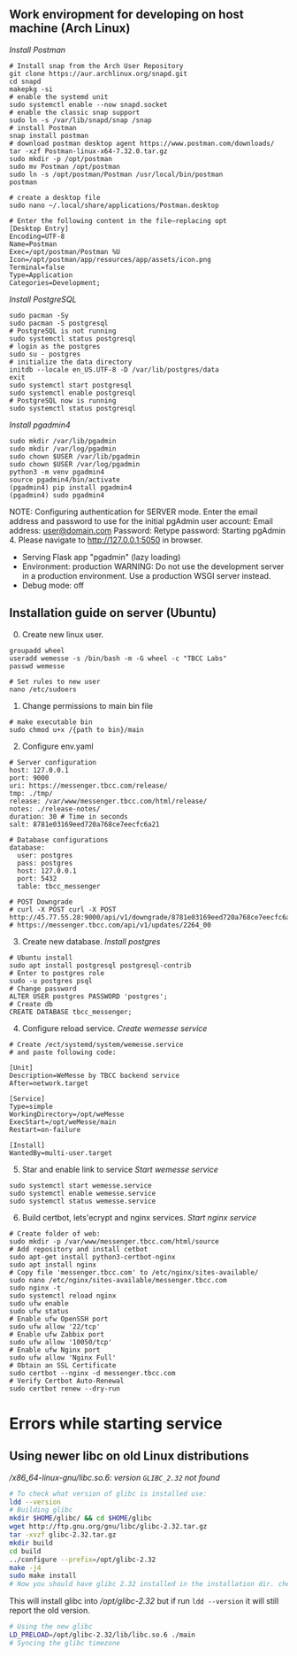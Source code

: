 ## Work enviropment for developing on host machine (Arch Linux)

*Install Postman*
```shell
# Install snap from the Arch User Repository
git clone https://aur.archlinux.org/snapd.git
cd snapd
makepkg -si
# enable the systemd unit
sudo systemctl enable --now snapd.socket
# enable the classic snap support
sudo ln -s /var/lib/snapd/snap /snap
# install Postman
snap install postman
# download postman desktop agent https://www.postman.com/downloads/
tar -xzf Postman-linux-x64-7.32.0.tar.gz
sudo mkdir -p /opt/postman
sudo mv Postman /opt/postman
sudo ln -s /opt/postman/Postman /usr/local/bin/postman
postman

# create a desktop file
sudo nano ~/.local/share/applications/Postman.desktop

# Enter the following content in the file—replacing opt
[Desktop Entry]
Encoding=UTF-8
Name=Postman
Exec=/opt/postman/Postman %U
Icon=/opt/postman/app/resources/app/assets/icon.png
Terminal=false
Type=Application
Categories=Development;
```

*Install PostgreSQL*
```shell
sudo pacman -Sy
sudo pacman -S postgresql
# PostgreSQL is not running
sudo systemctl status postgresql
# login as the postgres
sudo su - postgres
# initialize the data directory
initdb --locale en_US.UTF-8 -D /var/lib/postgres/data
exit
sudo systemctl start postgresql
sudo systemctl enable postgresql
# PostgreSQL now is running
sudo systemctl status postgresql
```

*Install pgadmin4*
```shell
sudo mkdir /var/lib/pgadmin
sudo mkdir /var/log/pgadmin
sudo chown $USER /var/lib/pgadmin
sudo chown $USER /var/log/pgadmin
python3 -m venv pgadmin4
source pgadmin4/bin/activate
(pgadmin4) pip install pgadmin4
(pgadmin4) sudo pgadmin4
```
NOTE: Configuring authentication for SERVER mode.
Enter the email address and password to use for the initial pgAdmin user account:
Email address: user@domain.com
Password:
Retype password:
Starting pgAdmin 4. Please navigate to http://127.0.0.1:5050 in browser.
* Serving Flask app "pgadmin" (lazy loading)
* Environment: production
   WARNING: Do not use the development server in a production environment.
   Use a production WSGI server instead.
* Debug mode: off

## Installation guide on server (Ubuntu)

0. Create new linux user.
```shell
groupadd wheel
useradd wemesse -s /bin/bash -m -G wheel -c "TBCC Labs"
passwd wemesse

# Set rules to new user
nano /etc/sudoers
```

1. Change permissions to main bin file
```shell
# make executable bin
sudo chmod u+x /{path to bin}/main
```
2. Configure env.yaml
```shell
# Server configuration
host: 127.0.0.1
port: 9000
uri: https://messenger.tbcc.com/release/
tmp: ./tmp/
release: /var/www/messenger.tbcc.com/html/release/
notes: ./release-notes/
duration: 30 # Time in seconds
salt: 8781e03169eed720a768ce7eecfc6a21

# Database configurations
database:
  user: postgres
  pass: postgres
  host: 127.0.0.1
  port: 5432
  table: tbcc_messenger

# POST Downgrade 
# curl -X POST curl -X POST http://45.77.55.28:9000/api/v1/downgrade/8781e03169eed720a768ce7eecfc6a21/[version]
# https://messenger.tbcc.com/api/v1/updates/2264_00
```

3. Create new database.
*Install postgres*
```shell
# Ubuntu install
sudo apt install postgresql postgresql-contrib
# Enter to postgres role
sudo -u postgres psql
# Change password
ALTER USER postgres PASSWORD 'postgres';
# Create db
CREATE DATABASE tbcc_messenger;
```

4. Configure reload service.
*Create wemesse service*
```shell
# Create /ect/systemd/system/wemesse.service
# and paste following code:

[Unit]
Description=WeMesse by TBCC backend service
After=network.target

[Service]
Type=simple
WorkingDirectory=/opt/weMesse
ExecStart=/opt/weMesse/main
Restart=on-failure

[Install]
WantedBy=multi-user.target
```

5. Star and enable link to service
*Start wemesse service*
```shell
sudo systemctl start wemesse.service
sudo systemctl enable wemesse.service
sudo systemctl status wemesse.service
```

6. Build certbot, lets'ecrypt and  nginx services.
*Start nginx service*
```shell
# Create folder of web:
sudo mkdir -p /var/www/messenger.tbcc.com/html/source
# Add repository and install cetbot
sudo apt-get install python3-certbot-nginx
sudo apt install nginx
# Copy file 'messenger.tbcc.com' to /etc/nginx/sites-available/
sudo nano /etc/nginx/sites-available/messenger.tbcc.com
sudo nginx -t
sudo systemctl reload nginx
sudo ufw enable
sudo ufw status
# Enable ufw OpenSSH port
sudo ufw allow '22/tcp'
# Enable ufw Zabbix port
sudo ufw allow '10050/tcp'
# Enable ufw Nginx port
sudo ufw allow 'Nginx Full'
# Obtain an SSL Certificate
sudo certbot --nginx -d messenger.tbcc.com
# Verify Certbot Auto-Renewal
sudo certbot renew --dry-run
```

# Errors while starting service

## Using newer libc on old Linux distributions
*/x86_64-linux-gnu/libc.so.6: version `GLIBC_2.32` not found*
```bash
# To check what version of glibc is installed use:
ldd --version
# Building glibc
mkdir $HOME/glibc/ && cd $HOME/glibc
wget http://ftp.gnu.org/gnu/libc/glibc-2.32.tar.gz
tar -xvzf glibc-2.32.tar.gz
mkdir build 
cd build
../configure --prefix=/opt/glibc-2.32
make -j4
sudo make install
# Now you should have glibc 2.32 installed in the installation dir. check with 
```
This will install glibc into */opt/glibc-2.32* but if run `ldd --version` it will still report the old version.
```bash
# Using the new glibc
LD_PRELOAD=/opt/glibc-2.32/lib/libc.so.6 ./main
# Syncing the glibc timezone

```

